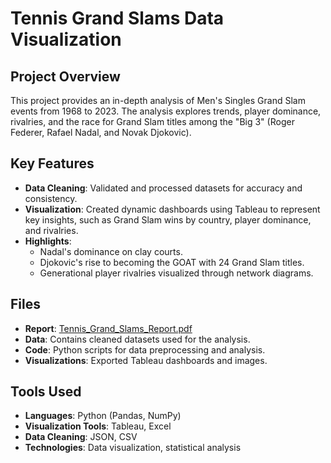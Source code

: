 # Tennis Grand Slams Data Visualization

## Project Overview
This project provides an in-depth analysis of Men's Singles Grand Slam events from 1968 to 2023. The analysis explores trends, player dominance, rivalries, and the race for Grand Slam titles among the "Big 3" (Roger Federer, Rafael Nadal, and Novak Djokovic).

## Key Features
- **Data Cleaning**: Validated and processed datasets for accuracy and consistency.
- **Visualization**: Created dynamic dashboards using Tableau to represent key insights, such as Grand Slam wins by country, player dominance, and rivalries.
- **Highlights**:
  - Nadal's dominance on clay courts.
  - Djokovic's rise to becoming the GOAT with 24 Grand Slam titles.
  - Generational player rivalries visualized through network diagrams.

## Files
- **Report**: [Tennis_Grand_Slams_Report.pdf](Tennis_Grand_Slams_Report.pdf)
- **Data**: Contains cleaned datasets used for the analysis.
- **Code**: Python scripts for data preprocessing and analysis.
- **Visualizations**: Exported Tableau dashboards and images.

## Tools Used
- **Languages**: Python (Pandas, NumPy)
- **Visualization Tools**: Tableau, Excel
- **Data Cleaning**: JSON, CSV
- **Technologies**: Data visualization, statistical analysis
